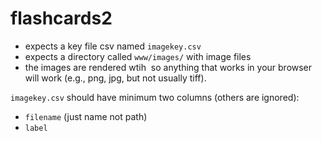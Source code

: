 # flashcards2

- expects a key file csv named `imagekey.csv`
- expects a directory called `www/images/` with image files
- the images are rendered wtih <img> so anything that works in your browser will work (e.g., png, jpg, but not usually tiff).

`imagekey.csv` should have minimum two columns (others are ignored):

- `filename` (just name not path)
- `label`
